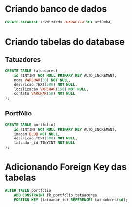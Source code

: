 # Criando banco de dados

```sql
CREATE DATABASE InkWizards CHARACTER SET utf8mb4;
```

# Criando tabelas do database

## Tatuadores

```sql
CREATE TABLE tatuadores(
    id TINYINT NOT NULL PRIMARY KEY AUTO_INCREMENT,
    nome VARCHAR(30) NOT NULL,
    descricao TEXT(500) NOT NULL,
    localizacao VARCHAR(150) NOT NULL,
    contato VARCHAR(50) NOT NULL
);
```

## Portfólio
```sql
CREATE TABLE portfolio(
    id TINYINT NOT NULL PRIMARY KEY AUTO_INCREMENT,
    imagem BLOB NOT NULL,
    descricao TEXT(500) NOT NULL,
    tatuador_id TINYINT NOT NULL
);    
```

# Adicionando Foreign Key das tabelas
```sql
ALTER TABLE portfolio
    ADD CONSTRAINT fk_portfolio_tatuadores
    FOREIGN KEY (tatuador_id) REFERENCES tatuadores(id); 
```